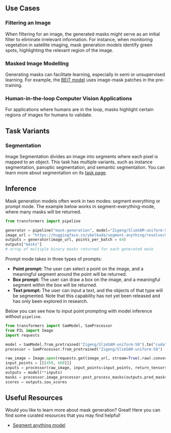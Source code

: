 ## Use Cases

### Filtering an Image

When filtering for an image, the generated masks might serve as an initial filter to eliminate irrelevant information. For instance, when monitoring vegetation in satellite imaging, mask generation models identify green spots, highlighting the relevant region of the image.

### Masked Image Modelling

Generating masks can facilitate learning, especially in semi or unsupervised learning. For example, the [BEiT model](https://huggingface.co/docs/transformers/model_doc/beit) uses image-mask patches in the pre-training.

### Human-in-the-loop Computer Vision Applications

For applications where humans are in the loop, masks highlight certain regions of images for humans to validate.

## Task Variants

### Segmentation

Image Segmentation divides an image into segments where each pixel is mapped to an object. This task has multiple variants, such as instance segmentation, panoptic segmentation, and semantic segmentation. You can learn more about segmentation on its [task page](https://huggingface.co/tasks/image-segmentation).

## Inference

Mask generation models often work in two modes: segment everything or prompt mode. 
The example below works in segment-everything-mode, where many masks will be returned. 

```python
from transformers import pipeline

generator = pipeline("mask-generation", model="Zigeng/SlimSAM-uniform-50", points_per_batch=64, device="cuda")
image_url = "https://huggingface.co/ybelkada/segment-anything/resolve/main/assets/car.png"
outputs = generator(image_url, points_per_batch = 64)
outputs["masks"]
# array of multiple binary masks returned for each generated mask
```

Prompt mode takes in three types of prompts:
- **Point prompt:** The user can select a point on the image, and a meaningful segment around the point will be returned.
- **Box prompt:** The user can draw a box on the image, and a meaningful segment within the box will be returned.
- **Text prompt:** The user can input a text, and the objects of that type will be segmented. Note that this capability has not yet been released and has only been explored in research.

Below you can see how to input point prompting with model inference without `pipeline`. 
```python
from transformers import SamModel, SamProcessor
from PIL import Image
import requests 

model = SamModel.from_pretrained("Zigeng/SlimSAM-uniform-50").to("cuda")
processor = SamProcessor.from_pretrained("Zigeng/SlimSAM-uniform-50")

raw_image = Image.open(requests.get(image_url, stream=True).raw).convert("RGB")
input_points = [[[450, 600]]]
inputs = processor(raw_image, input_points=input_points, return_tensors="pt").to("cuda")
outputs = model(**inputs)
masks = processor.image_processor.post_process_masks(outputs.pred_masks.cpu(), inputs["original_sizes"].cpu(), inputs["reshaped_input_sizes"].cpu())
scores = outputs.iou_scores
```

## Useful Resources

Would you like to learn more about mask generation? Great! Here you can find some curated resources that you may find helpful!

- [Segment anything model](https://huggingface.co/docs/transformers/main/model_doc/sam)

